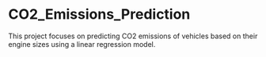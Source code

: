 # CO2_Emissions_Prediction
 This project focuses on predicting CO2 emissions of vehicles based on their engine sizes using a linear regression model.
